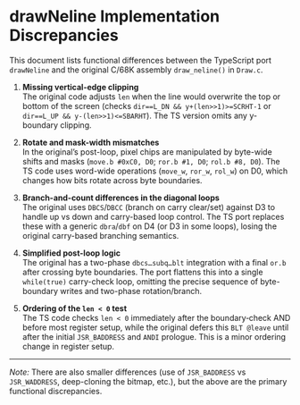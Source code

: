 # drawNeline Implementation Discrepancies

This document lists functional differences between the TypeScript port `drawNeline` and the original C/68K assembly `draw_neline()` in `Draw.c`.

1. **Missing vertical-edge clipping**  
   The original code adjusts `len` when the line would overwrite the top or bottom of the screen (checks `dir==L_DN && y+(len>>1)>=SCRHT-1` or `dir==L_UP && y-(len>>1)<=SBARHT`). The TS version omits any y-boundary clipping.

2. **Rotate and mask-width mismatches**  
   In the original’s post-loop, pixel chips are manipulated by byte-wide shifts and masks (`move.b #0xC0, D0`; `ror.b #1, D0`; `rol.b #8, D0`). The TS code uses word-wide operations (`move_w`, `ror_w`, `rol_w`) on D0, which changes how bits rotate across byte boundaries.

3. **Branch-and-count differences in the diagonal loops**  
   The original uses `DBCS`/`DBCC` (branch on carry clear/set) against D3 to handle up vs down and carry-based loop control. The TS port replaces these with a generic `dbra`/`dbf` on D4 (or D3 in some loops), losing the original carry-based branching semantics.

4. **Simplified post-loop logic**  
   The original has a two-phase `dbcs…subq…blt` integration with a final `or.b` after crossing byte boundaries. The port flattens this into a single `while(true)` carry-check loop, omitting the precise sequence of byte-boundary writes and two-phase rotation/branch.

5. **Ordering of the `len < 0` test**  
   The TS code checks `len < 0` immediately after the boundary‐check AND before most register setup, while the original defers this `BLT @leave` until after the initial `JSR_BADDRESS` and `ANDI` prologue. This is a minor ordering change in register setup.

---

*Note:* There are also smaller differences (use of `JSR_BADDRESS` vs `JSR_WADDRESS`, deep-cloning the bitmap, etc.), but the above are the primary functional discrepancies.
